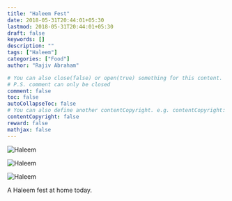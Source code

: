 ```yaml
---
title: "Haleem Fest"
date: 2018-05-31T20:44:01+05:30
lastmod: 2018-05-31T20:44:01+05:30
draft: false
keywords: []
description: ""
tags: ["Haleem"]
categories: ["Food"]
author: "Rajiv Abraham"

# You can also close(false) or open(true) something for this content.
# P.S. comment can only be closed
comment: false
toc: false
autoCollapseToc: false
# You can also define another contentCopyright. e.g. contentCopyright: "This is another copyright."
contentCopyright: false
reward: false
mathjax: false
---
```


![Haleem](/images/IMG_20180531_180354.jpg "Haleem")

![Haleem](/images/IMG_20180531_180652.jpg "Haleem")

![Haleem](/images/IMG_20180531_201857.jpg "Haleem")

A Haleem fest at home today.
